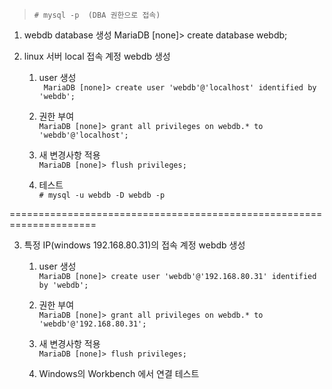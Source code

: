 > ```# mysql -p  (DBA 권한으로 접속)```   

1. webdb database 생성
MariaDB [none]> create database webdb;

2. linux 서버 local 접속 계정 webdb 생성
    1. user 생성   
   ``` MariaDB [none]> create user 'webdb'@'localhost' identified by 'webdb';```

    2. 권한 부여   
    ```MariaDB [none]> grant all privileges on webdb.* to 'webdb'@'localhost';```

    3. 새 변경사항 적용   
    ```MariaDB [none]> flush privileges;```

    4. 테스트   
    ```# mysql -u webdb -D webdb -p```

=====================================================================


3. 특정 IP(windows 192.168.80.31)의 접속 계정 webdb 생성 
    1. user 생성   
    ```MariaDB [none]> create user 'webdb'@'192.168.80.31' identified by 'webdb';```

    2. 권한 부여   
    ```MariaDB [none]> grant all privileges on webdb.* to 'webdb'@'192.168.80.31';```

    3. 새 변경사항 적용   
    ```MariaDB [none]> flush privileges;```

    4. Windows의 Workbench 에서 연결 테스트 
